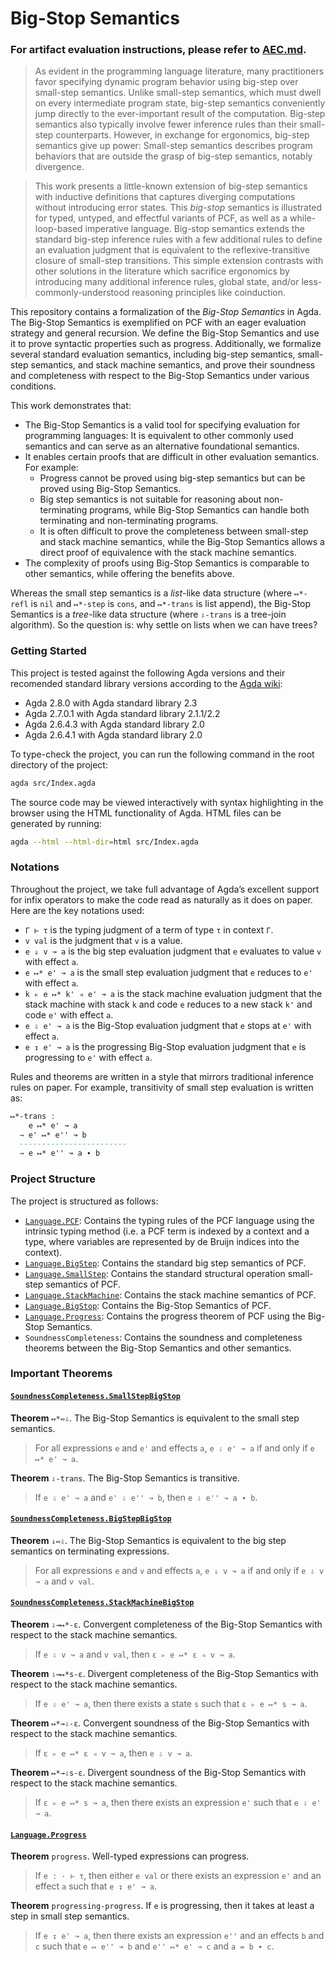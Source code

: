 # Big-Stop Semantics

### **For artifact evaluation instructions, please refer to [AEC.md](./AEC.md).**

> As evident in the programming language literature, many practitioners favor specifying dynamic program behavior using big-step over small-step semantics. Unlike small-step semantics, which must dwell on every intermediate program state, big-step semantics conveniently jump directly to the ever-important result of the computation. Big-step semantics also typically involve fewer inference rules than their small-step counterparts. However, in exchange for ergonomics, big-step semantics give up power: Small-step semantics describes program behaviors that are outside the grasp of big-step semantics, notably divergence.

> This work presents a little-known extension of big-step semantics with inductive definitions that captures diverging computations without introducing error states. This *big-stop* semantics is illustrated for typed, untyped, and effectful variants of PCF, as well as a while-loop-based imperative language. Big-stop semantics extends the standard big-step inference rules with a few additional rules to define an evaluation judgment that is equivalent to the reflexive-transitive closure of small-step transitions. This simple extension contrasts with other solutions in the literature which sacrifice ergonomics by introducing many additional inference rules, global state, and/or less-commonly-understood reasoning principles like coinduction.

This repository contains a formalization of the *Big-Stop Semantics* in Agda. The Big-Stop Semantics is exemplified on PCF with an eager evaluation strategy and general recursion. We define the Big-Stop Semantics and use it to prove syntactic properties such as progress. Additionally, we formalize several standard evaluation semantics, including big-step semantics, small-step semantics, and stack machine semantics, and prove their soundness and completeness with respect to the Big-Stop Semantics under various conditions.

This work demonstrates that:

- The Big-Stop Semantics is a valid tool for specifying evaluation for programming languages: It is equivalent to other commonly used semantics and can serve as an alternative foundational semantics.
- It enables certain proofs that are difficult in other evaluation semantics. For example:
  - Progress cannot be proved using big-step semantics but can be proved using Big-Stop Semantics.
  - Big step semantics is not suitable for reasoning about non-terminating programs, while Big-Stop Semantics can handle both terminating and non-terminating programs.
  - It is often difficult to prove the completeness between small-step and stack machine semantics, while the Big-Stop Semantics allows a direct proof of equivalence with the stack machine semantics.
- The complexity of proofs using Big-Stop Semantics is comparable to other semantics, while offering the benefits above.

Whereas the small step semantics is a *list*-like data structure (where `↦*-refl` is `nil` and `↦*-step` is `cons`, and `↦*-trans` is list append), the Big-Stop Semantics is a *tree*-like data structure (where `⇩-trans` is a tree-join algorithm). So the question is: why settle on lists when we can have trees?

### Getting Started

This project is tested against the following Agda versions and their recomended standard library versions according to the [Agda wiki](https://wiki.portal.chalmers.se/agda/Libraries/StandardLibrary):
- Agda 2.8.0 with Agda standard library 2.3
- Agda 2.7.0.1 with Agda standard library 2.1.1/2.2
- Agda 2.6.4.3 with Agda standard library 2.0
- Agda 2.6.4.1 with Agda standard library 2.0

To type-check the project, you can run the following command in the root directory of the project:

```bash
agda src/Index.agda
```

The source code may be viewed interactively with syntax highlighting in the browser using the HTML functionality of Agda. HTML files can be generated by running:
```sh
agda --html --html-dir=html src/Index.agda
```

### Notations
Throughout the project, we take full advantage of Agda’s excellent support for infix operators to make the code read as naturally as it does on paper. Here are the key notations used:
- `Γ ⊢ τ` is the typing judgment of a term of type `τ` in context `Γ`.
- `v val` is the judgment that `v` is a value.
- `e ⇓ v ↝ a` is the big step evaluation judgment that `e` evaluates to value `v` with effect `a`.
- `e ↦* e' ↝ a` is the small step evaluation judgment that `e` reduces to `e'` with effect `a`.
- `k ▹ e ↦* k' ◃ e' ↝ a` is the stack machine evaluation judgment that the stack machine with stack `k` and code `e` reduces to a new stack `k'` and code `e'` with effect `a`.
- `e ⇩ e' ↝ a` is the Big-Stop evaluation judgment that `e` stops at `e'` with effect `a`.
- `e ↧ e' ↝ a` is the progressing Big-Stop evaluation judgment that `e` is progressing to `e'` with effect `a`.

Rules and theorems are written in a style that mirrors traditional inference rules on paper. For example, transitivity of small step evaluation is written as:

```agda
↦*-trans :  
    e ↦* e' ↝ a
  → e' ↦* e'' ↝ b
  ------------------------
  → e ↦* e'' ↝ a ∙ b
```

### Project Structure
The project is structured as follows:

- [`Language.PCF`](./src/Language/PCF.agda): Contains the typing rules of the PCF language using the intrinsic typing method (i.e. a PCF term is indexed by a context and a type, where variables are represented by de Bruijn indices into the context).
- [`Language.BigStep`](./src/Language/BigStep.agda): Contains the standard big step semantics of PCF.
- [`Language.SmallStep`](./src/Language/SmallStep.agda): Contains the standard structural operation small-step semantics of PCF.
- [`Language.StackMachine`](./src/Language/StackMachine.agda): Contains the stack machine semantics of PCF.
- [`Language.BigStop`](./src/Language/BigStop.agda): Contains the Big-Stop Semantics of PCF.
- [`Language.Progress`](./src/Language/Progress.agda): Contains the progress theorem of PCF using the Big-Stop Semantics.
- `SoundnessCompleteness`: Contains the soundness and completeness theorems between the Big-Stop Semantics and other semantics.

### Important Theorems

#### [`SoundnessCompleteness.SmallStepBigStop`](./src/SoundnessCompleteness/SmallStepBigStop.agda)

**Theorem** `↦*⇔⇩`. The Big-Stop Semantics is equivalent to the small step semantics.
> For all expressions `e` and `e'` and effects `a`, `e ⇩ e' ↝ a` if and only if `e ↦* e' ↝ a`.

**Theorem** `⇩-trans`. The Big-Stop Semantics is transitive.
> If `e ⇩ e' ↝ a` and `e' ⇩ e'' ↝ b`, then `e ⇩ e'' ↝ a ∙ b`.
 
#### [`SoundnessCompleteness.BigStepBigStop`](./src/SoundnessCompleteness/BigStepBigStop.agda)

**Theorem** `⇓⇔⇩`. The Big-Stop Semantics is equivalent to the big step semantics on terminating expressions.
> For all expressions `e` and `v` and effects `a`, `e ⇓ v ↝ a` if and only if `e ⇩ v ↝ a` and `v val`.

#### [`SoundnessCompleteness.StackMachineBigStop`](./src/SoundnessCompleteness/StackMachineBigStop.agda)

**Theorem** `⇩→↦*-ε`. Convergent completeness of the Big-Stop Semantics with respect to the stack machine semantics.
> If `e ⇩ v ↝ a` and `v val`, then `ε ▹ e ↦* ε ◃ v ↝ a`.

**Theorem** `⇩→↦*s-ε`. Divergent completeness of the Big-Stop Semantics with respect to the stack machine semantics. 
> If `e ⇩ e' ↝ a`, then there exists a state `s` such that `ε ▹ e ↦* s ↝ a`.

**Theorem** `↦*→⇩-ε`. Convergent soundness of the Big-Stop Semantics with respect to the stack machine semantics.
> If `ε ▹ e ↦* ε ◃ v ↝ a`, then `e ⇩ v ↝ a`.

**Theorem** `↦*→⇩s-ε`. Divergent soundness of the Big-Stop Semantics with respect to the stack machine semantics.
> If `ε ▹ e ↦* s ↝ a`, then there exists an expression `e'` such that `e ⇩ e' ↝ a`.

#### [`Language.Progress`](./src/Language/Progress.agda)

**Theorem** `progress`. Well-typed expressions can progress.
> If `e : · ⊢ τ`, then either `e val` or there exists an expression `e'` and an effect `a` such that `e ↧ e' ↝ a`.

**Theorem** `progressing-progress`. If `e` is progressing, then it takes at least a step in small step semantics.
> If `e ↧ e' ↝ a`, then there exists an expression `e''` and an effects `b` and `c` such that `e ↦ e'' ↝ b` and `e'' ↦* e' ↝ c` and `a = b ∙ c`. 
